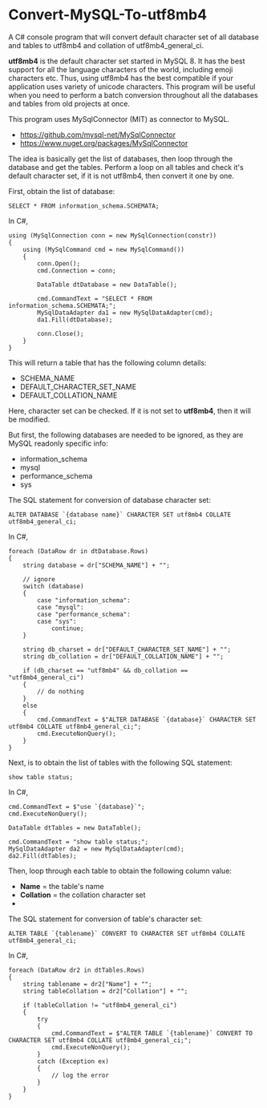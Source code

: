 # Convert-MySQL-To-utf8mb4

A C# console program that will convert default character set of all database and tables to utf8mb4 and collation of utf8mb4_general_ci.

<b>utf8mb4</b> is the default character set started in MySQL 8. It has the best support for all the language characters of the world, including emoji characters etc. Thus, using utf8mb4 has the best compatible if your application uses variety of unicode characters. This program will be useful when you need to perform a batch conversion throughout all the databases and tables from old projects at once.

This program uses MySqlConnector (MIT) as connector to MySQL.

- https://github.com/mysql-net/MySqlConnector
- https://www.nuget.org/packages/MySqlConnector

The idea is basically get the list of databases, then loop through the database and get the tables. Perform a loop on all tables and check it's default character set, if it is not utf8mb4, then convert it one by one.

First, obtain the list of database:
```
SELECT * FROM information_schema.SCHEMATA;
```
In C#,
```
using (MySqlConnection conn = new MySqlConnection(constr))
{
    using (MySqlCommand cmd = new MySqlCommand())
    {
        conn.Open();
        cmd.Connection = conn;

        DataTable dtDatabase = new DataTable();

        cmd.CommandText = "SELECT * FROM information_schema.SCHEMATA;";
        MySqlDataAdapter da1 = new MySqlDataAdapter(cmd);
        da1.Fill(dtDatabase);

        conn.Close();
    }
}
```
This will return a table that has the following column details:

- SCHEMA_NAME
- DEFAULT_CHARACTER_SET_NAME
- DEFAULT_COLLATION_NAME

Here, character set can be checked. If it is not set to <b>utf8mb4</b>, then it will be modified.

But first, the following databases are needed to be ignored, as they are MySQL readonly specific info:

- information_schema
- mysql
- performance_schema
- sys

The SQL statement for conversion of database character set:
```
ALTER DATABASE `{database name}` CHARACTER SET utf8mb4 COLLATE utf8mb4_general_ci;
```
In C#,
```
foreach (DataRow dr in dtDatabase.Rows)
{
    string database = dr["SCHEMA_NAME"] + "";

    // ignore
    switch (database)
    {
        case "information_schema":
        case "mysql":
        case "performance_schema":
        case "sys":
            continue;
    }

    string db_charset = dr["DEFAULT_CHARACTER_SET_NAME"] + "";
    string db_collation = dr["DEFAULT_COLLATION_NAME"] + "";

    if (db_charset == "utf8mb4" && db_collation == "utf8mb4_general_ci")
    {
        // do nothing
    }
    else
    {
        cmd.CommandText = $"ALTER DATABASE `{database}` CHARACTER SET utf8mb4 COLLATE utf8mb4_general_ci;";
        cmd.ExecuteNonQuery();
    }
}
```
Next, is to obtain the list of tables with the following SQL statement:
```
show table status;
```
In C#,
```
cmd.CommandText = $"use `{database}`";
cmd.ExecuteNonQuery();

DataTable dtTables = new DataTable();

cmd.CommandText = "show table status;";
MySqlDataAdapter da2 = new MySqlDataAdapter(cmd);
da2.Fill(dtTables);
```
Then, loop through each table to obtain the following column value:

- <b>Name</b> = the table's name
- <b>Collation</b> = the collation character set
- 
The SQL statement for conversion of table's character set:
```
ALTER TABLE `{tablename}` CONVERT TO CHARACTER SET utf8mb4 COLLATE utf8mb4_general_ci;
```
In C#,
```
foreach (DataRow dr2 in dtTables.Rows)
{
    string tablename = dr2["Name"] + "";
    string tableCollation = dr2["Collation"] + "";

    if (tableCollation != "utf8mb4_general_ci")
    {
        try
        {
            cmd.CommandText = $"ALTER TABLE `{tablename}` CONVERT TO CHARACTER SET utf8mb4 COLLATE utf8mb4_general_ci;";
            cmd.ExecuteNonQuery();
        }
        catch (Exception ex)
        {
            // log the error
        }
    }
}
```
